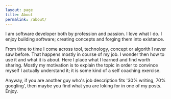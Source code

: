 ```yaml
---
layout: page
title: About
permalink: /about/
---
```


I am software developer both by profession and passion. I love what I do. I enjoy building software; creating concepts and forging them into existance.

From time to time I come across tool, technology, concept or algorith I never saw before. That happens mostly in course of my job. I wonder then how to use it and what it is about. Here I place what I learned and find worth sharing. Mostly my motivation is to explain the topic in order to convince myself I actually understand it; it is some kind of a self coaching exercise.

Anyway, if you are another guy who's job description fits '30% writing, 70% googling', then maybe you find what you are loking for in one of my posts. Enjoy.
